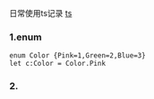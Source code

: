 日常使用ts记录
[ts](https://www.typescriptlang.org/docs/handbook/intro.html)  
### 1.enum
```
enum Color {Pink=1,Green=2,Blue=3}
let c:Color = Color.Pink
```
### 2.
